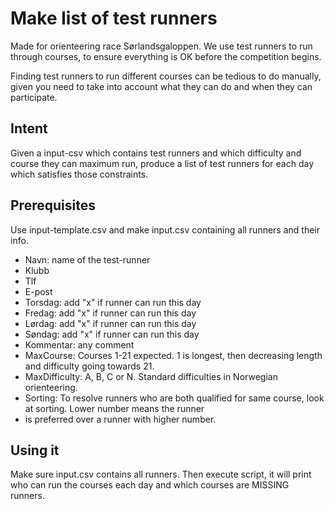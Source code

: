 # Make list of test runners
Made for orienteering race Sørlandsgaloppen. We use test runners to run through courses, to ensure everything is OK 
before the competition begins.

Finding test runners to run different courses can be tedious to do manually, 
given you need to take into account what they can do and when they can participate.

## Intent
Given a input-csv which contains test runners and which difficulty and course they can maximum run, produce a list
of test runners for each day which satisfies those constraints.

## Prerequisites
Use input-template.csv and make input.csv containing all runners and their info. 

* Navn: name of the test-runner
* Klubb
* Tlf
* E-post
* Torsdag: add "x" if runner can run this day
* Fredag: add "x" if runner can run this day
* Lørdag: add "x" if runner can run this day
* Søndag: add "x" if runner can run this day
* Kommentar: any comment
* MaxCourse: Courses 1-21 expected. 1 is longest, then decreasing length and difficulty going towards 21.	
* MaxDifficulty: A, B, C or N. Standard difficulties in Norwegian orienteering.
* Sorting: To resolve runners who are both qualified for same course, look at sorting. Lower number means the runner
* is preferred over a runner with higher number.

## Using it
Make sure input.csv contains all runners. 
Then execute script, it will print who can run the courses each day and which courses are MISSING runners. 
